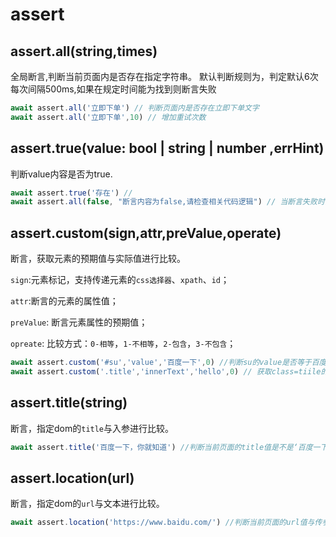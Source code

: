 # assert

## assert.all(string,times)
  全局断言,判断当前页面内是否存在指定字符串。
  默认判断规则为，判定默认6次每次间隔500ms,如果在规定时间能为找到则断言失败
  ``` js
  await assert.all('立即下单') // 判断页面内是否存在立即下单文字
  await assert.all('立即下单',10) // 增加重试次数
  ```

## assert.true(value: bool | string | number ,errHint)
  判断value内容是否为true.
  ``` js
  await assert.true('存在') // 
  await assert.all(false, "断言内容为false,请检查相关代码逻辑") // 当断言失败时会显示，提示文字
  ```

## assert.custom(sign,attr,preValue,operate)
  断言，获取元素的预期值与实际值进行比较。
  
  `sign`:元素标记，支持传递元素的`css选择器`、`xpath`、`id`；
  
  `attr`:断言的元素的属性值；
  
  `preValue`: 断言元素属性的预期值；
  
  `opreate`: 比较方式：`0-相等`，`1-不相等`，`2-包含`，`3-不包含`；
  ```js
  await assert.custom('#su','value','百度一下',0) //判断su的value是否等于百度一下
  await assert.custom('.title','innerText','hello',0) // 获取class=tiile的文本内容进行断言
  ```

## assert.title(string)
  断言，指定dom的`title`与入参进行比较。
  ```js
  await assert.title('百度一下，你就知道') //判断当前页面的title值是不是‘百度一下，你就知道’
  ```

## assert.location(url)
  断言，指定dom的`url`与文本进行比较。
  ```js
  await assert.location('https://www.baidu.com/') //判断当前页面的url值与传参是否一致
  ```
